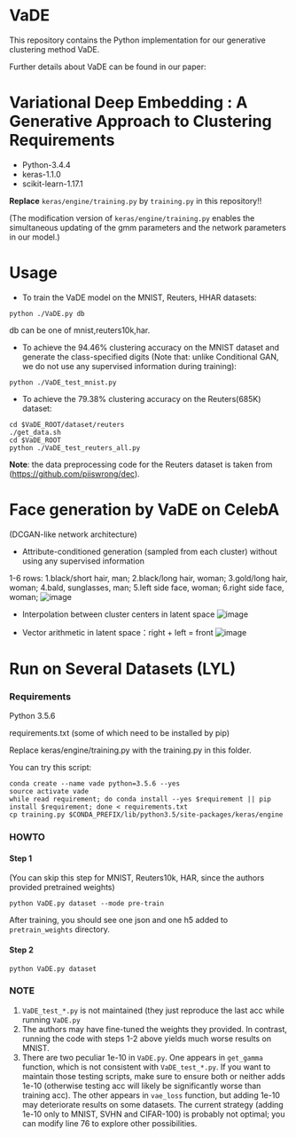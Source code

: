 # VaDE
This repository contains the Python implementation for our generative clustering method VaDE. 

Further details about VaDE can be found in our paper:

**Variational Deep Embedding : A Generative Approach to Clustering**
Requirements
=================
* Python-3.4.4
* keras-1.1.0
* scikit-learn-1.17.1

**Replace** `keras/engine/training.py` by `training.py` in this repository!!

(The modification version of `keras/engine/training.py` enables the simultaneous updating of the gmm parameters and the network parameters in our model.)

Usage
=================

* To train the VaDE model on the MNIST, Reuters, HHAR datasets:
```shell
python ./VaDE.py db
```
db can be one of mnist,reuters10k,har.

* To achieve the 94.46% clustering accuracy on the MNIST dataset and generate the class-specified digits (Note that: unlike Conditional GAN, we do not use any supervised information during training):
```shell
python ./VaDE_test_mnist.py
```

* To achieve the 79.38% clustering accuracy on the Reuters(685K) dataset:
```shell
cd $VaDE_ROOT/dataset/reuters
./get_data.sh
cd $VaDE_ROOT
python ./VaDE_test_reuters_all.py
```

**Note**: the data preprocessing code for the Reuters dataset is taken from (https://github.com/piiswrong/dec).


Face generation by VaDE on CelebA
=================
(DCGAN-like network architecture)
* Attribute-conditioned generation (sampled from each cluster) without using any supervised information

1-6 rows: 1.black/short hair, man; 2.black/long hair, woman; 3.gold/long hair, woman; 4.bald, sunglasses, man; 5.left side face, woman; 6.right side face, woman;
![image](https://github.com/slim1017/VaDE/blob/master/cluster_generation.jpg)

* Interpolation between cluster centers in latent space
![image](https://github.com/slim1017/VaDE/blob/master/interpolation.jpg)

* Vector arithmetic in latent space：right + left = front
![image](https://github.com/slim1017/VaDE/blob/master/arithmetic.jpg)

Run on Several Datasets (LYL)
=================

### Requirements

Python 3.5.6

requirements.txt (some of which need to be installed by pip)

Replace keras/engine/training.py with the training.py in this folder.

You can try this script:

```shell
conda create --name vade python=3.5.6 --yes
source activate vade
while read requirement; do conda install --yes $requirement || pip install $requirement; done < requirements.txt
cp training.py $CONDA_PREFIX/lib/python3.5/site-packages/keras/engine
```

### HOWTO

#### Step 1

(You can skip this step for MNIST, Reuters10k, HAR, since the authors provided pretrained weights)

```shell
python VaDE.py dataset --mode pre-train
```

After training, you should see one json and one h5 added to `pretrain_weights` directory.

#### Step 2

```shell
python VaDE.py dataset
```

### NOTE

1. `VaDE_test_*.py` is not maintained (they just reproduce the last acc while running `VaDE.py`
2. The authors may have fine-tuned the weights they provided. In contrast, running the code with steps 1-2 above yields much worse results on MNIST.
3. There are two peculiar 1e-10 in `VaDE.py`. One appears in `get_gamma` function, which is not consistent with `VaDE_test_*.py`. If you want to maintain those testing scripts, make sure to ensure both or neither adds 1e-10 (otherwise testing acc will likely be significantly worse than training acc). The other appears in `vae_loss` function, but adding 1e-10 may deteriorate results on some datasets. The current strategy (adding 1e-10 only to MNIST, SVHN and CIFAR-100) is probably not optimal; you can modify line 76 to explore other possibilities. 


